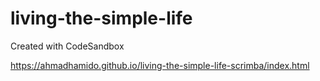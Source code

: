 # living-the-simple-life
Created with CodeSandbox


https://ahmadhamido.github.io/living-the-simple-life-scrimba/index.html
